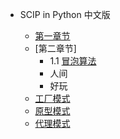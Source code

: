 - SCIP in Python 中文版

  - [第一章节](scip/使用函数构建抽象.md)
  - [第二章节]
    - 1.1 [冒泡算法](algorithm/bubble.md)
    - 人间
    - 好玩
  - [工厂模式](desgin-pattern/工厂模式超详解（代码示例）.md)
  - [原型模式](desgin-pattern/设计模式之原型模式.md)
  - [代理模式](desgin-pattern/设计模式之代理模式.md)


